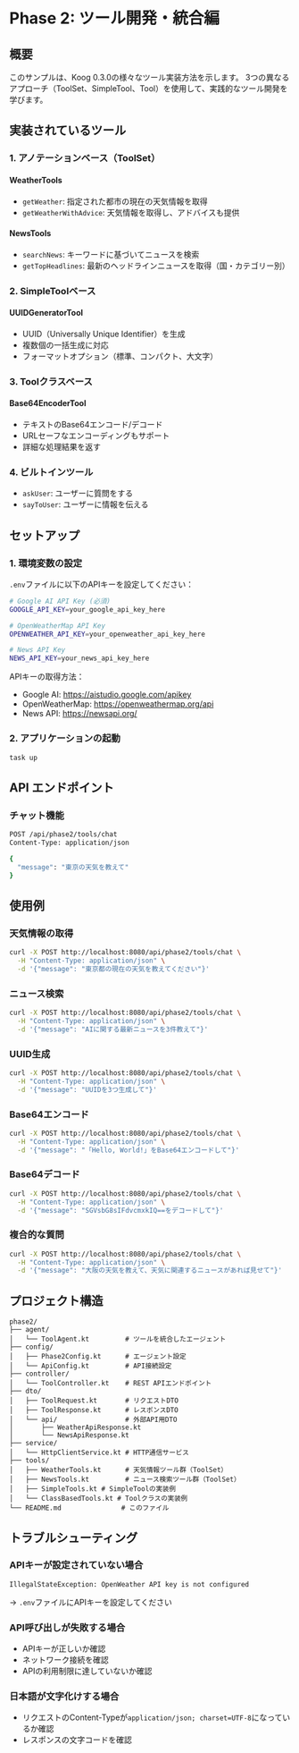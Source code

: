 # Phase 2: ツール開発・統合編

## 概要

このサンプルは、Koog 0.3.0の様々なツール実装方法を示します。
3つの異なるアプローチ（ToolSet、SimpleTool、Tool）を使用して、実践的なツール開発を学びます。

## 実装されているツール

### 1. アノテーションベース（ToolSet）

#### WeatherTools
- `getWeather`: 指定された都市の現在の天気情報を取得
- `getWeatherWithAdvice`: 天気情報を取得し、アドバイスも提供

#### NewsTools
- `searchNews`: キーワードに基づいてニュースを検索
- `getTopHeadlines`: 最新のヘッドラインニュースを取得（国・カテゴリー別）

### 2. SimpleToolベース

#### UUIDGeneratorTool
- UUID（Universally Unique Identifier）を生成
- 複数個の一括生成に対応
- フォーマットオプション（標準、コンパクト、大文字）

### 3. Toolクラスベース

#### Base64EncoderTool
- テキストのBase64エンコード/デコード
- URLセーフなエンコーディングもサポート
- 詳細な処理結果を返す

### 4. ビルトインツール
- `askUser`: ユーザーに質問をする
- `sayToUser`: ユーザーに情報を伝える

## セットアップ

### 1. 環境変数の設定

`.env`ファイルに以下のAPIキーを設定してください：

```bash
# Google AI API Key (必須)
GOOGLE_API_KEY=your_google_api_key_here

# OpenWeatherMap API Key
OPENWEATHER_API_KEY=your_openweather_api_key_here

# News API Key
NEWS_API_KEY=your_news_api_key_here
```

APIキーの取得方法：
- Google AI: https://aistudio.google.com/apikey
- OpenWeatherMap: https://openweathermap.org/api
- News API: https://newsapi.org/

### 2. アプリケーションの起動

```bash
task up
```

## API エンドポイント

### チャット機能
```bash
POST /api/phase2/tools/chat
Content-Type: application/json

{
  "message": "東京の天気を教えて"
}
```

## 使用例

### 天気情報の取得
```bash
curl -X POST http://localhost:8080/api/phase2/tools/chat \
  -H "Content-Type: application/json" \
  -d '{"message": "東京都の現在の天気を教えてください"}'
```

### ニュース検索
```bash
curl -X POST http://localhost:8080/api/phase2/tools/chat \
  -H "Content-Type: application/json" \
  -d '{"message": "AIに関する最新ニュースを3件教えて"}'
```

### UUID生成
```bash
curl -X POST http://localhost:8080/api/phase2/tools/chat \
  -H "Content-Type: application/json" \
  -d '{"message": "UUIDを3つ生成して"}'
```

### Base64エンコード
```bash
curl -X POST http://localhost:8080/api/phase2/tools/chat \
  -H "Content-Type: application/json" \
  -d '{"message": "「Hello, World!」をBase64エンコードして"}'
```

### Base64デコード
```bash
curl -X POST http://localhost:8080/api/phase2/tools/chat \
  -H "Content-Type: application/json" \
  -d '{"message": "SGVsbG8sIFdvcmxkIQ==をデコードして"}'
```

### 複合的な質問
```bash
curl -X POST http://localhost:8080/api/phase2/tools/chat \
  -H "Content-Type: application/json" \
  -d '{"message": "大阪の天気を教えて、天気に関連するニュースがあれば見せて"}'
```

## プロジェクト構造

```
phase2/
├── agent/
│   └── ToolAgent.kt         # ツールを統合したエージェント
├── config/
│   ├── Phase2Config.kt      # エージェント設定
│   └── ApiConfig.kt         # API接続設定
├── controller/
│   └── ToolController.kt    # REST APIエンドポイント
├── dto/
│   ├── ToolRequest.kt       # リクエストDTO
│   ├── ToolResponse.kt      # レスポンスDTO
│   └── api/                 # 外部API用DTO
│       ├── WeatherApiResponse.kt
│       └── NewsApiResponse.kt
├── service/
│   └── HttpClientService.kt # HTTP通信サービス
├── tools/
│   ├── WeatherTools.kt      # 天気情報ツール群（ToolSet）
│   ├── NewsTools.kt         # ニュース検索ツール群（ToolSet）
│   ├── SimpleTools.kt # SimpleToolの実装例
│   └── ClassBasedTools.kt # Toolクラスの実装例
└── README.md               # このファイル
```

## トラブルシューティング

### APIキーが設定されていない場合
```
IllegalStateException: OpenWeather API key is not configured
```
→ `.env`ファイルにAPIキーを設定してください

### API呼び出しが失敗する場合
- APIキーが正しいか確認
- ネットワーク接続を確認
- APIの利用制限に達していないか確認

### 日本語が文字化けする場合
- リクエストのContent-Typeが`application/json; charset=UTF-8`になっているか確認
- レスポンスの文字コードを確認
